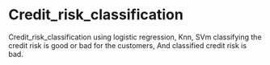 # Credit_risk_classification
Credit_risk_classification using logistic regression, Knn, SVm 
classifying the credit risk is good or bad for the customers,
And classified credit risk is bad.
